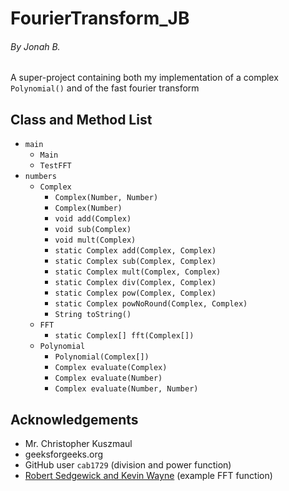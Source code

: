 # FourierTransform_JB
###### By *Jonah B.*
A super-project containing both my implementation of a complex `Polynomial()`
and of the fast fourier transform

## Class and Method List
- `main`
  - `Main`
  - `TestFFT`
- `numbers`
  - `Complex`
    - `Complex(Number, Number)`
    - `Complex(Number)`
    - `void add(Complex)`
    - `void sub(Complex)`
    - `void mult(Complex)`
    - `static Complex add(Complex, Complex)`
    - `static Complex sub(Complex, Complex)`
    - `static Complex mult(Complex, Complex)`
    - `static Complex div(Complex, Complex)`
    - `static Complex pow(Complex, Complex)`
    - `static Complex powNoRound(Complex, Complex)`
    - `String toString()`
  - `FFT`
    - `static Complex[] fft(Complex[])`
  - `Polynomial`
    - `Polynomial(Complex[])`
    - `Complex evaluate(Complex)`
    - `Complex evaluate(Number)`
    - `Complex evaluate(Number, Number)`

## Acknowledgements
- Mr. Christopher Kuszmaul
- geeksforgeeks.org
- GitHub user `cab1729` (division and power function)
- [Robert Sedgewick and Kevin Wayne](https://introcs.cs.princeton.edu/java/97data/FFT.java.html)
  (example FFT function)
